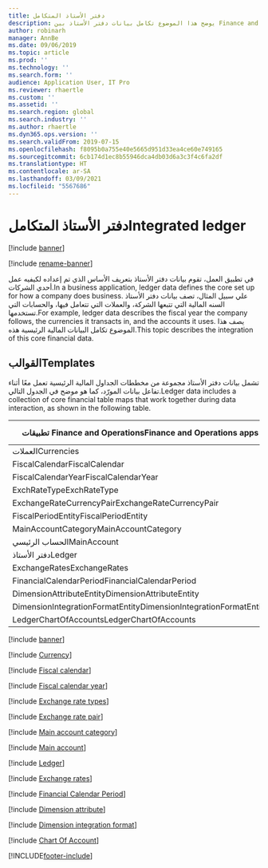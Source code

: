 ```yaml
---
title: دفتر الأستاذ المتكامل
description: يوضح هذا الموضوع تكامل بيانات دفتر الأستاذ بين Finance and Operations وتطبيقات Dynamics 365 الأخرى باستخدام Dataverse.
author: robinarh
manager: AnnBe
ms.date: 09/06/2019
ms.topic: article
ms.prod: ''
ms.technology: ''
ms.search.form: ''
audience: Application User, IT Pro
ms.reviewer: rhaertle
ms.custom: ''
ms.assetid: ''
ms.search.region: global
ms.search.industry: ''
ms.author: rhaertle
ms.dyn365.ops.version: ''
ms.search.validFrom: 2019-07-15
ms.openlocfilehash: f8095b0a755e40e5665d951d33ea4ce60e749165
ms.sourcegitcommit: 6cb174d1ec8b55946dca4db03d6a3c3f4c6fa2df
ms.translationtype: HT
ms.contentlocale: ar-SA
ms.lasthandoff: 03/09/2021
ms.locfileid: "5567686"
---
```

# <a name="integrated-ledger"></a><span data-ttu-id="7bef4-103">دفتر الأستاذ المتكامل</span><span class="sxs-lookup"><span data-stu-id="7bef4-103">Integrated ledger</span></span>

[!include [banner](../../includes/banner.md)]

[!include [rename-banner](~/includes/cc-data-platform-banner.md)]



<span data-ttu-id="7bef4-104">في تطبيق العمل، تقوم بيانات دفتر الأستاذ بتعريف الأساس الذي تم إعداده لكيفيه عمل أحدي الشركات.</span><span class="sxs-lookup"><span data-stu-id="7bef4-104">In a business application, ledger data defines the core set up for how a company does business.</span></span> <span data-ttu-id="7bef4-105">علي سبيل المثال، تصف بيانات دفتر الأستاذ السنه المالية التي تتبعها الشركة، والعملات التي تتعامل فيها، والحسابات التي تستخدمها.</span><span class="sxs-lookup"><span data-stu-id="7bef4-105">For example, ledger data describes the fiscal year the company follows, the currencies it transacts in, and the accounts it uses.</span></span> <span data-ttu-id="7bef4-106">يصف هذا الموضوع تكامل البيانات المالية الرئيسية هذه.</span><span class="sxs-lookup"><span data-stu-id="7bef4-106">This topic describes the integration of this core financial data.</span></span>

## <a name="templates"></a><span data-ttu-id="7bef4-107">القوالب</span><span class="sxs-lookup"><span data-stu-id="7bef4-107">Templates</span></span>

<span data-ttu-id="7bef4-108">تشمل بيانات دفتر الأستاذ مجموعة من مخططات الجداول المالية الرئيسية تعمل معًا أثناء تفاعل بيانات المورّد، كما هو موضح في الجدول التالي.</span><span class="sxs-lookup"><span data-stu-id="7bef4-108">Ledger data includes a collection of core financial table maps that work together during data interaction, as shown in the following table.</span></span>

<span data-ttu-id="7bef4-109">تطبيقات Finance and Operations</span><span class="sxs-lookup"><span data-stu-id="7bef4-109">Finance and Operations apps</span></span>      | <span data-ttu-id="7bef4-110">تطبيق المستند إلى نموذج في Dynamics 365</span><span class="sxs-lookup"><span data-stu-id="7bef4-110">Model-driven app in Dynamics 365</span></span> | <span data-ttu-id="7bef4-111">‏‏الوصف</span><span class="sxs-lookup"><span data-stu-id="7bef4-111">Description</span></span>
---------------------------------|----------------------------------|------------
<span data-ttu-id="7bef4-112">العملات</span><span class="sxs-lookup"><span data-stu-id="7bef4-112">Currencies</span></span>                       | <span data-ttu-id="7bef4-113">transactioncurrencies</span><span class="sxs-lookup"><span data-stu-id="7bef4-113">transactioncurrencies</span></span>            |
<span data-ttu-id="7bef4-114">FiscalCalendar</span><span class="sxs-lookup"><span data-stu-id="7bef4-114">FiscalCalendar</span></span>                   | <span data-ttu-id="7bef4-115">msdyn\_fiscalcalendars</span><span class="sxs-lookup"><span data-stu-id="7bef4-115">msdyn\_fiscalcalendars</span></span>        |
<span data-ttu-id="7bef4-116">FiscalCalendarYear</span><span class="sxs-lookup"><span data-stu-id="7bef4-116">FiscalCalendarYear</span></span>               | <span data-ttu-id="7bef4-117">msdyn\_fiscalcalendaryears</span><span class="sxs-lookup"><span data-stu-id="7bef4-117">msdyn\_fiscalcalendaryears</span></span>        |
<span data-ttu-id="7bef4-118">ExchRateType</span><span class="sxs-lookup"><span data-stu-id="7bef4-118">ExchRateType</span></span>                     | <span data-ttu-id="7bef4-119">msdyn\_exchangeratetypes</span><span class="sxs-lookup"><span data-stu-id="7bef4-119">msdyn\_exchangeratetypes</span></span>        |
<span data-ttu-id="7bef4-120">ExchangeRateCurrencyPair</span><span class="sxs-lookup"><span data-stu-id="7bef4-120">ExchangeRateCurrencyPair</span></span>         | <span data-ttu-id="7bef4-121">msdyn\_currencyexchangeratepairs</span><span class="sxs-lookup"><span data-stu-id="7bef4-121">msdyn\_currencyexchangeratepairs</span></span>        |
<span data-ttu-id="7bef4-122">FiscalPeriodEntity</span><span class="sxs-lookup"><span data-stu-id="7bef4-122">FiscalPeriodEntity</span></span>               | <span data-ttu-id="7bef4-123">msdyn\_fiscalcalendarperiods</span><span class="sxs-lookup"><span data-stu-id="7bef4-123">msdyn\_fiscalcalendarperiods</span></span>        |
<span data-ttu-id="7bef4-124">MainAccountCategory</span><span class="sxs-lookup"><span data-stu-id="7bef4-124">MainAccountCategory</span></span>              | <span data-ttu-id="7bef4-125">msdyn\_mainaccountcategory</span><span class="sxs-lookup"><span data-stu-id="7bef4-125">msdyn\_mainaccountcategory</span></span>        |
<span data-ttu-id="7bef4-126">الحساب الرئيسي</span><span class="sxs-lookup"><span data-stu-id="7bef4-126">MainAccount</span></span>                      | <span data-ttu-id="7bef4-127">msdyn\_mainaccounts</span><span class="sxs-lookup"><span data-stu-id="7bef4-127">msdyn\_mainaccounts</span></span>        |
<span data-ttu-id="7bef4-128">دفتر الأستاذ</span><span class="sxs-lookup"><span data-stu-id="7bef4-128">Ledger</span></span>                           | <span data-ttu-id="7bef4-129">msdyn\_ledgers</span><span class="sxs-lookup"><span data-stu-id="7bef4-129">msdyn\_ledgers</span></span>        |
<span data-ttu-id="7bef4-130">ExchangeRates</span><span class="sxs-lookup"><span data-stu-id="7bef4-130">ExchangeRates</span></span>                    | <span data-ttu-id="7bef4-131">msdyn\_currencyexchangerates</span><span class="sxs-lookup"><span data-stu-id="7bef4-131">msdyn\_currencyexchangerates</span></span>        |
<span data-ttu-id="7bef4-132">FinancialCalendarPeriod</span><span class="sxs-lookup"><span data-stu-id="7bef4-132">FinancialCalendarPeriod</span></span>          | <span data-ttu-id="7bef4-133">msdyn\_fiscalcalendarperiods</span><span class="sxs-lookup"><span data-stu-id="7bef4-133">msdyn\_fiscalcalendarperiods</span></span>        |
<span data-ttu-id="7bef4-134">DimensionAttributeEntity</span><span class="sxs-lookup"><span data-stu-id="7bef4-134">DimensionAttributeEntity</span></span>         | <span data-ttu-id="7bef4-135">msdyn\_dimensionattributes</span><span class="sxs-lookup"><span data-stu-id="7bef4-135">msdyn\_dimensionattributes</span></span>        |
<span data-ttu-id="7bef4-136">DimensionIntegrationFormatEntity</span><span class="sxs-lookup"><span data-stu-id="7bef4-136">DimensionIntegrationFormatEntity</span></span> | <span data-ttu-id="7bef4-137">msdyn\_financialdimensionformats</span><span class="sxs-lookup"><span data-stu-id="7bef4-137">msdyn\_financialdimensionformats</span></span>        |
<span data-ttu-id="7bef4-138">LedgerChartOfAccounts</span><span class="sxs-lookup"><span data-stu-id="7bef4-138">LedgerChartOfAccounts</span></span>            | <span data-ttu-id="7bef4-139">msdyn\_chartofaccounts</span><span class="sxs-lookup"><span data-stu-id="7bef4-139">msdyn\_chartofaccounts</span></span>        |


[!include [banner](../../includes/dual-write-symbols.md)]

[!include [Currency](includes/Currencies-transactioncurrencies.md)]

[!include [Fiscal calendar](includes/FiscalCalendar-msdyn-fiscalcalendars.md)]

[!include [Fiscal calendar year](includes/FiscalCalendarYear-msdyn-fiscalcalendaryears.md)]

[!include [Exchange rate types](includes/ExchRateType-msdyn-exchangeratetypes.md)]

[!include [Exchange rate pair](includes/ExchangeRateCurrencyPair-msdyn-currencyexchangeratepairs.md)]

[!include [Main account category](includes/MainAccountCategory-msdyn-mainaccountcategory.md)]

[!include [Main account](includes/MainAccount-msdyn-mainaccounts.md)]

[!include [Ledger](includes/Ledger-msdyn-ledgers.md)]

[!include [Exchange rates](includes/ExchangeRates-msdyn-currencyexchangerates.md)]

[!include [Financial Calendar Period](includes/FiscalPeriodEntity-msdyn-fiscalcalendarperiods.md)]

[!include [Dimension attribute](includes/DimensionAttributeEntity-msdyn-dimensionattributes.md)]

[!include [Dimension integration format](includes/DimensionIntegrationFormatEntity-msdyn-financialdimensionformats.md)]

[!include [Chart Of Account](includes/LedgerChartOfAccounts-msdyn-chartofaccounts.md)]






[!INCLUDE[footer-include](../../../../includes/footer-banner.md)]